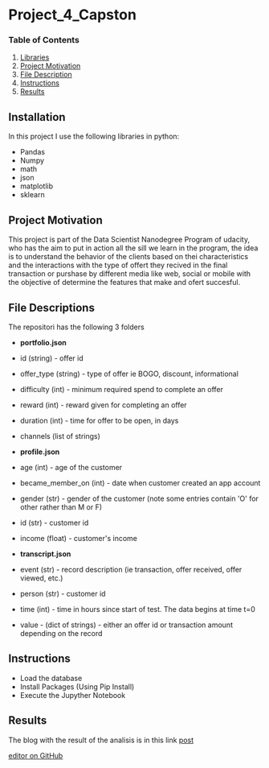 # Project_4_Capston

### Table of Contents

1. [Libraries](#Libraries)
2. [Project Motivation](#motivation)
3. [File Description](#Description)
4. [Instructions](#Instructions)
5. [Results](#Results)

## Installation <a name="installation"></a>

In this project I use the following libraries in python:

* Pandas
* Numpy
* math
* json
* matplotlib
* sklearn

## Project Motivation <a name="motivation"></a>

This project is part of the Data Scientist Nanodegree Program of udacity, who has the aim to put in action all the sill we learn in the program, the idea is to understand the behavior of the clients based on thei characteristics and the interactions with the type of offert they recived in the final transaction or purshase by different media like web, social or mobile with the objective of determine the features that make and ofert succesful.

## File Descriptions <a name="files"></a>

The repositori has the following 3 folders

- **portfolio.json**

- id (string) - offer id
- offer_type (string) - type of offer ie BOGO, discount, informational
- difficulty (int) - minimum required spend to complete an offer
- reward (int) - reward given for completing an offer
- duration (int) - time for offer to be open, in days
- channels (list of strings)

- **profile.json**

- age (int) - age of the customer
- became_member_on (int) - date when customer created an app account
- gender (str) - gender of the customer (note some entries contain 'O' for other rather than M or F)
- id (str) - customer id
- income (float) - customer's income

- **transcript.json**

- event (str) - record description (ie transaction, offer received, offer viewed, etc.)
- person (str) - customer id
- time (int) - time in hours since start of test. The data begins at time t=0
- value - (dict of strings) - either an offer id or transaction amount depending on the record

## Instructions<a name="Instructions"></a>

- Load the database
- Install Packages (Using Pip Install)
- Execute the Jupyther Notebook
 
## Results<a name="results"></a>

The blog with the result of the analisis is in this link  [post](https://github.com/paularivera28/Project_4_Capston/blob/gh-pages/Blog.md)

[editor on GitHub](https://github.com/paularivera28/Project_4_Capston/edit/gh-pages/blog.md)

